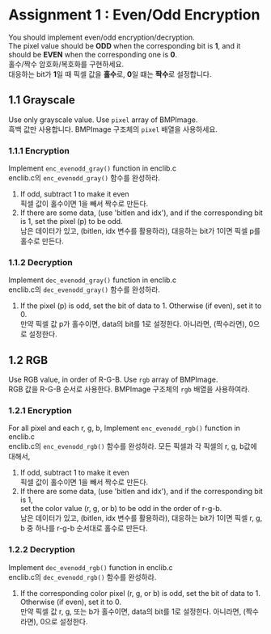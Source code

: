 # Assignment 1 : Even/Odd Encryption
You should implement even/odd encryption/decryption.  
The pixel value should be **ODD** when the corresponding bit is **1**, and it should be **EVEN** when the corresponding one is **0**.  
홀수/짝수 암호화/복호화를 구현하세요.  
대응하는 bit가 **1**일 때 픽셀 값을 **홀수**로, **0**일 떄는 **짝수**로 설정합니다.

## 1.1 Grayscale
Use only grayscale value. Use `pixel` array of BMPImage.  
흑백 값만 사용합니다. BMPImage 구조체의 `pixel` 배열을 사용하세요.
### 1.1.1 Encryption
Implement `enc_evenodd_gray()` function in enclib.c  
enclib.c의 `enc_evenodd_gray()` 함수를 완성하라.
1. 	If odd, subtract 1 to make it even  
	픽셀 값이 홀수이면 1을 빼서 짝수로 만든다.
2. 	If there are some data, (use 'bitlen and idx'), and if the corresponding bit is 1, set the pixel (p) to be odd.  
	남은 데이터가 있고, (bitlen, idx 변수를 활용하라), 대응하는 bit가 1이면 픽셀 p를 홀수로 만든다.
			
### 1.1.2 Decryption
Implement `dec_evenodd_gray()` function in enclib.c    
enclib.c의 `dec_evenodd_gray()` 함수를 완성하라.
1. 	If the pixel (p) is odd, set the bit of data to 1.  Otherwise (if even), set it to 0.  
	만약 픽셀 값 p가 홀수이면, data의 bit를 1로 설정한다. 아니라면, (짝수라면), 0으로 설정한다.
			
## 1.2 RGB
Use RGB value, in order of R-G-B. Use `rgb` array of BMPImage.  
RGB 값을 R-G-B 순서로 사용한다. BMPImage 구조체의 `rgb` 배열을 사용하여라.
### 1.2.1 Encryption
For all pixel and each r, g, b,
Implement `enc_evenodd_rgb()` function in enclib.c  
enclib.c의 `enc_evenodd_rgb()` 함수를 완성하라.
모든 픽셀과 각 픽셀의 r, g, b값에 대해서,
1. 	If odd, subtract 1 to make it even  
	픽셀 값이 홀수이면 1을 빼서 짝수로 만든다.
2. 	If there are some data, (use 'bitlen and idx'), and if the corresponding bit is 1,  
	set the color value (r, g, or b) to be odd in the order of r-g-b.  
	남은 데이터가 있고, (bitlen, idx 변수를 활용하라), 대응하는 bit가 1이면 픽셀 r, g, b 중 하나를 r-g-b 순서대로 홀수로 만든다.
			
### 1.2.2 Decryption
Implement `dec_evenodd_rgb()` function in enclib.c    
enclib.c의 `dec_evenodd_rgb()` 함수를 완성하라.
1. 	If the corresponding color pixel (r, g, or b) is odd, set the bit of data to 1.
	Otherwise (if even), set it to 0.  
	만약 픽셀 값 r, g, 또는 b가 홀수이면, data의 bit를 1로 설정한다. 아니라면, (짝수라면), 0으로 설정한다.